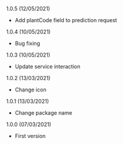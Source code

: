 1.0.5 (12/05/2021) 
 * Add plantCode field to prediction request

1.0.4 (10/05/2021) 
 * Bug fixing

1.0.3 (10/05/2021) 
 * Update service interaction

1.0.2 (13/03/2021) 
 * Change icon

1.0.1 (13/03/2021) 
 * Change package name

1.0.0 (07/03/2021) 
 * First version